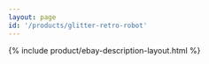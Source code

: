 ```yaml
---
layout: page
id: '/products/glitter-retro-robot'
---
```


{% include product/ebay-description-layout.html %}






